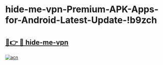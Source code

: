 # hide-me-vpn-Premium-APK-Apps-for-Android-Latest-Update-!b9zch

# <h2><a href="https://6ehbiw.esa.edu.pl?title=hide-me-vpn&ref=b9zch">🔗👉 🔴 hide-me-vpn</a></h2>

[![acn](https://github.com/user-attachments/assets/0f9c940e-d8b0-45ae-aac7-cd30a18b3e1c)](https://6ehbiw.esa.edu.pl?title=hide-me-vpn&ref=b9zch)

